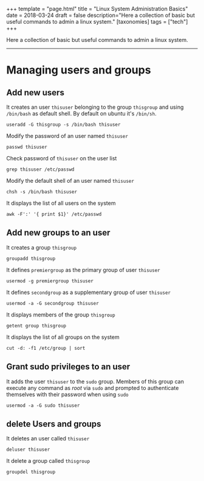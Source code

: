 +++
template = "page.html"
title = "Linux System Administration Basics"
date =  2018-03-24
draft = false
description="Here a collection of basic but useful commands to admin a linux system."
[taxonomies]
tags = ["tech"]
+++

Here a collection of basic but useful commands to admin a linux system.

_______________________________________________________________________________


# Managing users and groups

## Add new users

It creates an user `thisuser` belonging to the group `thisgroup` and using `/bin/bash` as default shell. By default on ubuntu it's `/bin/sh`.
```
useradd -G thisgroup -s /bin/bash thisuser
```
Modify the password of an user named `thisuser`
```
passwd thisuser
```
Check password of `thisuser` on the user list
```
grep thisuser /etc/passwd
```
Modify the default shell of an user named `thisuser`
```
chsh -s /bin/bash thisuser
```
It displays the list of all users on the system
```
awk -F':' '{ print $1}' /etc/passwd
```


## Add new groups to an user

It creates a group `thisgroup`
```
groupadd thisgroup
```
It defines `premiergroup` as the primary group of user `thisuser` 
```
usermod -g premiergroup thisuser 
```
It defines `secondgroup` as a supplementary group of user `thisuser`
```
usermod -a -G secondgroup thisuser
```
It displays members of the group `thisgroup`
```
getent group thisgroup
```
It displays the list of all groups on the system
```
cut -d: -f1 /etc/group | sort
```

## Grant sudo privileges to an user

It adds the user `thisuser` to the `sudo` group. Members of this group can execute any command as *root* via `sudo` and prompted to authenticate themselves with their password when using `sudo`
```
usermod -a -G sudo thisuser
```

## delete Users and groups

It deletes an user called `thisuser`
```
deluser thisuser
```
It delete a group called `thisgroup`
```
groupdel thisgroup
```

